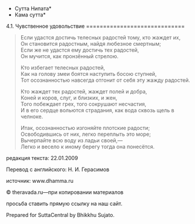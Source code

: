 * Сутта Нипата*
* Кама сутта*

4\.1\. Чувственное удовольствие
\=\=\=\=\=\=\=\=\=\=\=\=\=\=\=\=\=\=\=\=\=\=\=\=\=\=\=\=\=

> Если удастся достичь телесных радостей тому, кто жаждет их,  
> Он становится радостным, найдя любезное смертным;  
> Если же не удастся ему достичь тех радостей,  
> Он мучится, как пронзённый стрелою\.
>
> Кто избегает телесных радостей,  
> Как на голову змеи боятся наступить босою ступней,  
> Тот осознанностью навсегда отгонит от себя эту жажду радостей\.
>
> Кто жаждет тех радостей, жаждет полей и добра,  
> Коней и коров, слуг, и близких, и жен,  
> Того побеждает грех, того сокрушают несчастия,  
> И в его сердце вольются страдания, как вода сквозь щель в челноке\.
>
> Итак, осознанностью изгоняйте плотские радости;  
> Освободившись от них, легко переплыть это море;  
> Вычерпайте всю воду из ладьи своей,—  
> Легко и весело к иному берегу тогда она понесётся\.

редакция текста: 22\.01\.2009

Перевод с английского: Н\. И\. Герасимов

источник: www\.dhamma\.ru

© theravada\.ru—при копировании материалов

просьба ставить прямую ссылку на наш сайт\.

Prepared for SuttaCentral by Bhikkhu Sujato\.
